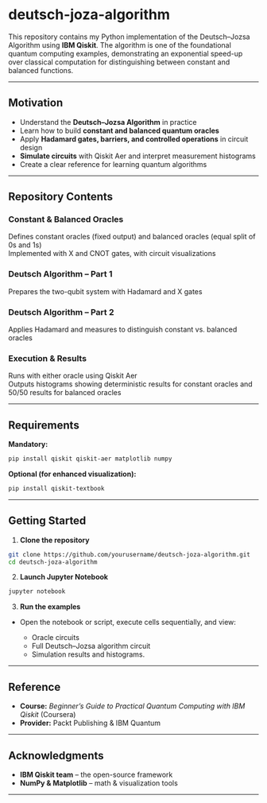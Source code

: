 # deutsch-joza-algorithm

This repository contains my Python implementation of the Deutsch–Jozsa Algorithm using **IBM Qiskit**. The algorithm is one of the foundational quantum computing examples, demonstrating an exponential speed-up over classical computation for distinguishing between constant and balanced functions.

---

## Motivation

* Understand the **Deutsch–Jozsa Algorithm** in practice  
* Learn how to build **constant and balanced quantum oracles**  
* Apply **Hadamard gates, barriers, and controlled operations** in circuit design  
* **Simulate circuits** with Qiskit Aer and interpret measurement histograms  
* Create a clear reference for learning quantum algorithms  

---

## Repository Contents

### Constant & Balanced Oracles

Defines constant oracles (fixed output) and balanced oracles (equal split of 0s and 1s)  
Implemented with X and CNOT gates, with circuit visualizations  

### Deutsch Algorithm – Part 1

Prepares the two-qubit system with Hadamard and X gates  

### Deutsch Algorithm – Part 2

Applies Hadamard and measures to distinguish constant vs. balanced oracles  

### Execution & Results

Runs with either oracle using Qiskit Aer  
Outputs histograms showing deterministic results for constant oracles and 50/50 results for balanced oracles  

---

## Requirements

**Mandatory:**

```bash
pip install qiskit qiskit-aer matplotlib numpy
````

**Optional (for enhanced visualization):**

```bash
pip install qiskit-textbook
```

---

## Getting Started

1. **Clone the repository**

```bash
git clone https://github.com/yourusername/deutsch-joza-algorithm.git
cd deutsch-joza-algorithm
```

2. **Launch Jupyter Notebook**

```bash
jupyter notebook
```

3. **Run the examples**
* Open the notebook or script, execute cells sequentially, and view:

   * Oracle circuits
   * Full Deutsch–Jozsa algorithm circuit
   * Simulation results and histograms.

---

## Reference

* **Course:** *Beginner’s Guide to Practical Quantum Computing with IBM Qiskit* (Coursera)
* **Provider:** Packt Publishing & IBM Quantum

---

## Acknowledgments

* **IBM Qiskit team** – the open-source framework
* **NumPy & Matplotlib** – math & visualization tools
---
